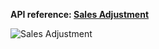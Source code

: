 <strong>API reference: <a href="/pos/api/process_sales_adjustment/">Sales Adjustment</a></strong>

<img src="/img/pos/flows/sales-adjustment.png" alt="Sales Adjustment">
